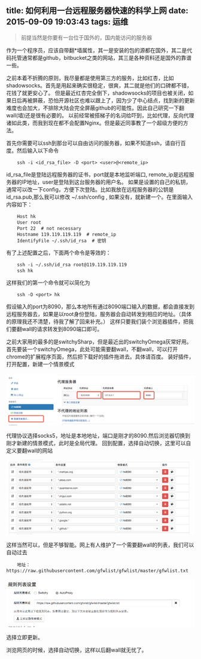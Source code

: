 title: 如何利用一台远程服务器快速的科学上网
date: 2015-09-09 19:03:43
tags: 运维
---

> 前提当然是你要有一台位于国外的，国内能访问的服务器

作为一个程序员，应该自带翻*墙属性，其一是安装的包的源都在国外，其二是代码托管通常都是github，bitbucket之类的网站，其三是各种资料还是国外的靠谱一些。
<!--more-->

之前本着不折腾的原则，我尽量都是使用第三方的服务，比如红杏，比如shadowsocks。首先是用起来确实很稳定，很爽，其二就是他们的口碑都不错，花钱了就更安心了。
但是最近红杏完全倒下，shadowsocks的项目也被关闭，如果日后再被屏蔽，恐怕开源社区也难以跟上了，因为少了中心结点，找到新的更新难度也会加大，不排除大陆会完全屏蔽github的可能性。因此自己研究一下翻wall(墙)还是很有必要的。
以前经常被搭梯子的名词给吓到，比如代理，反向代理诸如此类，而我到现在都不会配置Nginx。但是最近同事教了一个超级方便的方法。

首先你需要可以ssh到那台可以自由访问的服务器，如果不知道ssh，请自行百度。然后输入以下命令

        ssh -i <id_rsa_file> -D <port> <user>@<remote_ip>

id_rsa_file是登陆远程服务器的证书，port就是本地监听端口, remote_ip是远程服务器的IP地址，user是登陆到这台服务器的用户名。
如果是设置的自己的私钥，通常可以改一下config，方便下次登陆。比如我放在远程服务器的公钥是id_rsa.pub,那么我可以修改<span> ~/.ssh/config </span>, 如果没有，就新建一个。在里面输入内容如下：

        Host hk
        User root
        Port 22  # not necessary
        Hostname 119.119.119.119  # remote_ip
        IdentifyFile ~/.ssh/id_rsa  # 密钥

有了上述配置之后，下面两个命令是等效的：

        ssh -i ~/.ssh/id_rsa root@119.119.119.119
        ssh hk

这样我们的第一个命令就可以简化为

        ssh -D <port> hk

假设输入的port为8090，那么本地所有通过8090端口输入的数据，都会直接发到远程服务器去，如果是以root身份登陆，服务器会自动转发到相应的地址。（具体的原理我还不清楚，待我了解了回来补充。）
这样只要我们装个浏览器插件，把我们要翻wall的请求转发到8090端口即可。

之前大家用的最多的是switchySharp，但是最近出的switchyOmega灰常好用。首先要装一个switchyOmega，此处可能需要翻wall，不翻wall，可以打开chrome的扩展程序页面，然后把下载好的插件拖进去。具体请百度。
装好插件，打开配置，新建一个情景模式

![新建一个情景模式](/image/create.png)

代理协议选择socks5，地址是本地地址，端口是刚才的8090.然后浏览器切换到刚才新建的情景模式，此时是全局代理。
回到配置，选择自动切换，这里可以自定义要翻wall的网站

![自定义翻wall规则](/image/filter.png)

这样当然可以，但是不够智能。网上有人维护了一个需要翻wall的列表，我们可以自动过去

        地址：https://raw.githubusercontent.com/gfwlist/gfwlist/master/gfwlist.txt

![自动更新规则](/image/autoproxy.png)

选择立即更新。

浏览网页的时候，选择自动切换，这样以后翻wall就无忧了。
